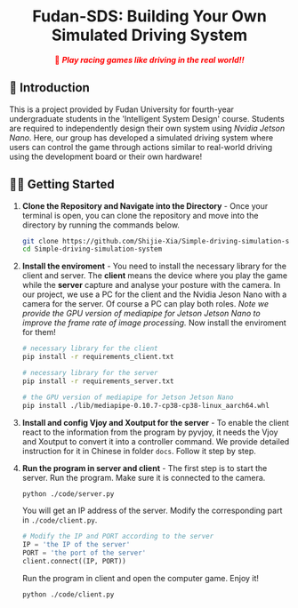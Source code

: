 <div align="center">
  <h1>Fudan-SDS: Building Your Own Simulated Driving System</h1>
  <span style="color:red">📢 <strong><i>Play racing games like driving in the real world!!</i></strong></span>
</div>

<h2>🎉 Introduction</h2>

This is a project provided by Fudan University for fourth-year undergraduate students in the 'Intelligent System Design' course. Students are required to independently design their own system using *Nvidia Jetson Nano*. Here, our group has developed a simulated driving system where users can control the game through actions similar to real-world driving using the development board or their own hardware!


## 👨‍🚀 Getting Started

1. **Clone the Repository and Navigate into the Directory** - Once your terminal is open, you can clone the repository and move into the directory by running the commands below.
   ```bash
   git clone https://github.com/Shijie-Xia/Simple-driving-simulation-system.git
   cd Simple-driving-simulation-system
   ```
2. **Install the enviroment** - You need to install the necessary library for the client and server. The **client** means the device where you play the game while the **server** capture and analyse your posture with the camera. In our project, we use a PC for the client and the Nvidia Jeson Nano with a camera for the server. Of course a PC can play both roles. *Note we provide the GPU version of mediapipe for Jetson Jetson Nano to improve the frame rate of image processing.* Now install the enviroment for them!
    ```bash
    # necessary library for the client
    pip install -r requirements_client.txt

    # necessary library for the server
    pip install -r requirements_server.txt

    # the GPU version of mediapipe for Jetson Jetson Nano
    pip install ./lib/mediapipe-0.10.7-cp38-cp38-linux_aarch64.whl
    ```
3. **Install and config Vjoy and Xoutput for the server** - To enable the client react to the information from the program by pyvjoy, it needs the Vjoy and Xoutput to convert it into a controller command. We provide detailed instruction for it in Chinese in folder `docs`. Follow it step by step.

4. **Run the program in server and client** - The first step is to start the server. Run the program. Make sure it is connected to the camera.
    ``` bash
    python ./code/server.py
    ```
    You will get an IP address of the server. Modify the corresponding part in `./code/client.py`.

    ```python
    # Modify the IP and PORT according to the server
    IP = 'the IP of the server'
    PORT = 'the port of the server'
    client.connect((IP, PORT))
    ```
    Run the program in client and open the computer game. Enjoy it!

    ```bash
    python ./code/client.py
    ```
